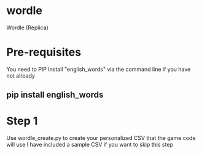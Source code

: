 # wordle
Wordle (Replica)

# Pre-requisites
You need to PIP Install "english_words" via the command line if you have not already
## pip install english_words

# Step 1
Use wordle_create.py to create your personalized CSV that the game code will use
I have included a sample CSV if you want to skip this step

